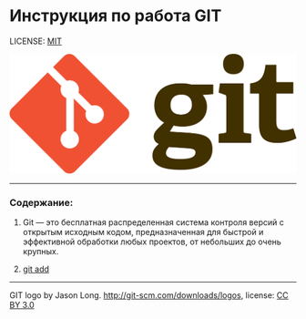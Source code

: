 # Инструкция по работа GIT

LICENSE: [MIT](./license.md)

![](./assets/Git-logo.svg.png)
                                        
---

### Содержание:

1. Git — это бесплатная распределенная система контроля версий с открытым исходным кодом, предназначенная для быстрой и эффективной обработки любых проектов, от небольших до очень крупных.

2. [git add](https://ru.wikipedia.org/wiki/Git)

---

GIT logo by Jason Long. http://git-scm.com/downloads/logos, license: [CC BY 3.0](https://creativecommons.org/licenses/by/3.0/)